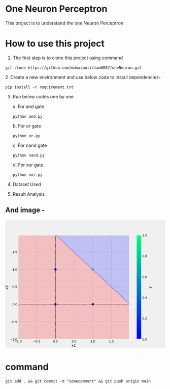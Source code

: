 # One Neuron Perceptron

This project is to understand the one Neuron Perceptron

# How to use this project
1. The first step is to clone this project using command 
```
git clone https://github.com/mdnazmulislam0087/oneNeuron.git

```
2 .Create a new environment and use below code to install dependencies-
```
pip install -r requirement.txt

```
3. Run below codes one by one

    a. For and gate 
    ```
    python and.py

    ```
    b. For or gate 
    ```
    python or.py

    ```
    c. For nand gate 
    ```
    python nand.py

    ```
    d. For xor gate 
    ```
    python xor.py

    ```
4. Dataset Used

5. Result Analysis
## And image -
![sample Image](plots/and.png)




# command 
```
git add . && git commit -m "Somecomment" && git push origin main
```
